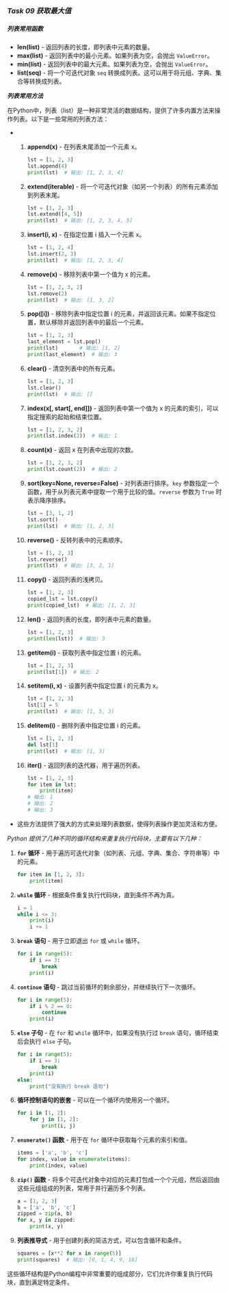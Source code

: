 ### *Task 09 获取最大值*

##### *列表常用函数*

- **len(list)** - 返回列表的长度，即列表中元素的数量。
- **max(list)** - 返回列表中的最小元素。如果列表为空，会抛出 `ValueError`。
- **min(list)** - 返回列表中的最大元素。如果列表为空，会抛出 `ValueError`。
- **list(seq)** - 将一个可迭代对象 `seq` 转换成列表。这可以用于将元组、字典、集合等转换成列表。

***列表常用方法***

在Python中，列表（list）是一种非常灵活的数据结构，提供了许多内置方法来操作列表。以下是一些常用的列表方法：

- 1. **append(x)** - 在列表末尾添加一个元素 x。
     
     ```python
     lst = [1, 2, 3]
     lst.append(4)
     print(lst)  # 输出: [1, 2, 3, 4]
     ```
     
  2. **extend(iterable)** - 将一个可迭代对象（如另一个列表）的所有元素添加到列表末尾。
     ```python
     lst = [1, 2, 3]
     lst.extend([4, 5])
     print(lst)  # 输出: [1, 2, 3, 4, 5]
     ```

  3. **insert(i, x)** - 在指定位置 i 插入一个元素 x。
     
     ```python
     lst = [1, 2, 4]
     lst.insert(2, 3)
     print(lst)  # 输出: [1, 2, 3, 4]
     ```
     
  4. **remove(x)** - 移除列表中第一个值为 x 的元素。
     ```python
     lst = [1, 2, 3, 2]
     lst.remove(2)
     print(lst)  # 输出: [1, 3, 2]
     ```

  5. **pop([i])** - 移除列表中指定位置 i 的元素，并返回该元素。如果不指定位置，默认移除并返回列表中的最后一个元素。
     ```python
     lst = [1, 2, 3]
     last_element = lst.pop()
     print(lst)       # 输出: [1, 2]
     print(last_element)  # 输出: 3
     ```

  6. **clear()** - 清空列表中的所有元素。
     ```python
     lst = [1, 2, 3]
     lst.clear()
     print(lst)  # 输出: []
     ```

  7. **index(x[, start[, end]])** - 返回列表中第一个值为 x 的元素的索引，可以指定搜索的起始和结束位置。
     ```python
     lst = [1, 2, 3, 2]
     print(lst.index(2))  # 输出: 1
     ```

  8. **count(x)** - 返回 x 在列表中出现的次数。
     ```python
     lst = [1, 2, 3, 2]
     print(lst.count(2))  # 输出: 2
     ```

  9. **sort(key=None, reverse=False)** - 对列表进行排序。`key` 参数指定一个函数，用于从列表元素中提取一个用于比较的值。`reverse` 参数为 `True` 时表示降序排序。
     ```python
     lst = [3, 1, 2]
     lst.sort()
     print(lst)  # 输出: [1, 2, 3]
     ```

  10. **reverse()** - 反转列表中的元素顺序。
      ```python
      lst = [1, 2, 3]
      lst.reverse()
      print(lst)  # 输出: [3, 2, 1]
      ```

  11. **copy()** - 返回列表的浅拷贝。
      ```python
      lst = [1, 2, 3]
      copied_lst = lst.copy()
      print(copied_lst)  # 输出: [1, 2, 3]
      ```

  12. **__len__()** - 返回列表的长度，即列表中元素的数量。
      ```python
      lst = [1, 2, 3]
      print(len(lst))  # 输出: 3
      ```

  13. **__getitem__(i)** - 获取列表中指定位置 i 的元素。
      ```python
      lst = [1, 2, 3]
      print(lst[1])  # 输出: 2
      ```

  14. **__setitem__(i, x)** - 设置列表中指定位置 i 的元素为 x。
      ```python
      lst = [1, 2, 3]
      lst[1] = 5
      print(lst)  # 输出: [1, 5, 3]
      ```

  15. **__delitem__(i)** - 删除列表中指定位置 i 的元素。
      ```python
      lst = [1, 2, 3]
      del lst[1]
      print(lst)  # 输出: [1, 3]
      ```

  16. **__iter__()** - 返回列表的迭代器，用于遍历列表。
      ```python
      lst = [1, 2, 3]
      for item in lst:
          print(item)
      # 输出: 1
      # 输出: 2
      # 输出: 3
      ```

- 这些方法提供了强大的方式来处理列表数据，使得列表操作更加灵活和方便。



*Python 提供了几种不同的循环结构来重复执行代码块，主要有以下几种：*

1. **`for` 循环** - 用于遍历可迭代对象（如列表、元组、字典、集合、字符串等）中的元素。
   ```python
   for item in [1, 2, 3]:
       print(item)
   ```

2. **`while` 循环** - 根据条件重复执行代码块，直到条件不再为真。
   ```python
   i = 1
   while i <= 3:
       print(i)
       i += 1
   ```

3. **`break` 语句** - 用于立即退出 `for` 或 `while` 循环。
   ```python
   for i in range(5):
       if i == 3:
           break
       print(i)
   ```

4. **`continue` 语句** - 跳过当前循环的剩余部分，并继续执行下一次循环。
   ```python
   for i in range(5):
       if i % 2 == 0:
           continue
       print(i)
   ```

5. **`else` 子句** - 在 `for` 和 `while` 循环中，如果没有执行过 `break` 语句，循环结束后会执行 `else` 子句。
   ```python
   for i in range(5):
       if i == 3:
           break
       print(i)
   else:
       print("没有执行 break 语句")
   ```

6. **循环控制语句的嵌套** - 可以在一个循环内使用另一个循环。
   ```python
   for i in [1, 2]:
       for j in [1, 2]:
           print(i, j)
   ```

7. **`enumerate()` 函数** - 用于在 `for` 循环中获取每个元素的索引和值。
   ```python
   items = ['a', 'b', 'c']
   for index, value in enumerate(items):
       print(index, value)
   ```

8. **`zip()` 函数** - 将多个可迭代对象中对应的元素打包成一个个元组，然后返回由这些元组组成的列表，常用于并行遍历多个列表。
   ```python
   a = [1, 2, 3]
   b = ['a', 'b', 'c']
   zipped = zip(a, b)
   for x, y in zipped:
       print(x, y)
   ```

9. **列表推导式** - 用于创建列表的简洁方式，可以包含循环和条件。
   ```python
   squares = [x**2 for x in range(5)]
   print(squares)  # 输出: [0, 1, 4, 9, 16]
   ```

这些循环结构是Python编程中非常重要的组成部分，它们允许你重复执行代码块，直到满足特定条件。
